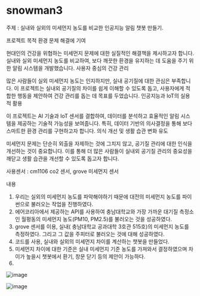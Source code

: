 # snowman3

주제 : 실내와 실외의 미세먼지 농도를 비교한 인공지능 알림 챗봇 만들기.

프로젝트 목적
환경 문제 해결에 기여

현대인의 건강을 위협하는 미세먼지 문제에 대한 실질적인 해결책을 제시하고자 합니다.
실내와 실외 미세먼지 농도를 비교하여, 보다 깨끗한 환경을 유지하는 데 도움을 주기 위한 알림 시스템을 개발했습니다.
사용자 중심의 건강 관리

많은 사람들이 실외 미세먼지 농도는 인지하지만, 실내 공기질에 대한 관심은 부족합니다.
이 프로젝트는 실내외 공기질의 차이를 쉽게 이해할 수 있도록 돕고, 사용자에게 적합한 행동을 제안하여 건강 관리를 돕는 데 목표를 두었습니다.
인공지능과 IoT의 실용적 활용

이 프로젝트는 AI 기술과 IoT 센서를 결합하여, 데이터를 분석하고 효율적인 알림 시스템을 제공하는 기술적 가능성을 보여줍니다.
특히, 데이터 기반의 의사결정을 통해 보다 스마트한 환경 관리를 구현하고자 합니다.
의식 개선 및 생활 습관 변화 유도

미세먼지 문제는 단순히 외출을 자제하는 것에 그치지 않고, 공기질 관리에 대한 인식을 개선하는 것이 중요합니다.
이를 통해 더 많은 사람들이 실내외 공기질 관리의 중요성을 깨닫고 생활 습관을 개선할 수 있도록 돕고자 합니다.


사용센서 : cm1106 co2 센서, grove 미세먼지 센서

내용
1. 우리는 실외의 미세먼지 농도를 파악해야하기 때문에 대전의 미세먼지 농도를 파이썬으로 불러오는 작업을 진행하였다.
2. 에어코리아에서 제공하는 API를 사용하여 충남대학교와 가장 가까운 대기질 측정소인 월평동의 미세먼지 농도(PM10, PM2.5)를 불러오는 것을 성공하였다.
3. grove 센서를 이용, 실내( 충남대학교 공과대학 3호관 515호)의 미세먼지 농도를 측정하였다. 그리고 그 값을 주피터로 불러오는 것에 대해 성공하였다.
4. 코드를 사용, 실내와 실외의 미세먼지 차이를 계산하는 챗봇을 만들었다.
5. 미세먼지 차이에 대한 기준은 실내 미세먼지 기준 농도를 가져와서 결정하였으며 차이가 높을시 챗봇에서 환기, 창문 닫기 등의 제안이 가능하다.
6. 
![image](https://github.com/user-attachments/assets/0e154dde-9ce6-43cc-86a1-ab6574210c8b)


![image](https://github.com/user-attachments/assets/68cc9880-a5d4-40f3-94a9-b093c196dbc3)

